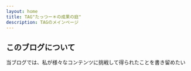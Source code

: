 ```yaml
---
layout: home
title: TAG"たっつー＊の成果の庭"
description: TAGのメインページ
---
```

## このブログについて
当ブログでは、私が様々なコンテンツに挑戦して得られたことを書き留めたい

